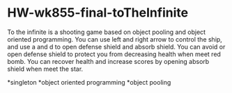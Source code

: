 # HW-wk855-final-toTheInfinite

To the infinite is a shooting game based on object pooling and object oriented programming. 
You can use left and right arrow to control the ship, and use a and d to open defense shield and absorb shield. 
You can avoid or open defense shield to protect you from decreasing health when meet red bomb.
You can recover health and increase scores by opening absorb shield when meet the star.

*singleton
*object oriented programming
*object pooling
